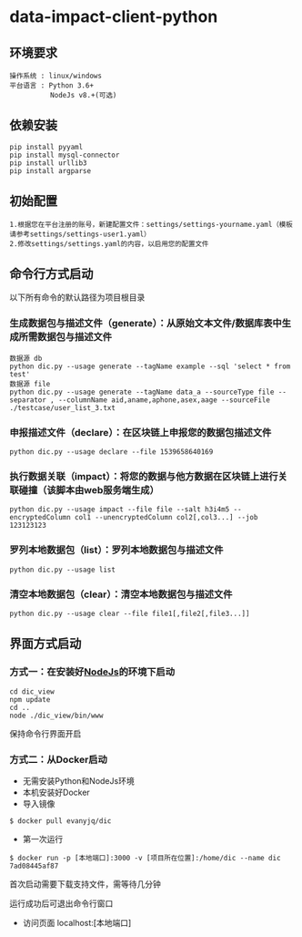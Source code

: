 # data-impact-client-python

## 环境要求
```
操作系统 : linux/windows
平台语言 : Python 3.6+
          NodeJs v8.+(可选)
```

## 依赖安装

```
pip install pyyaml
pip install mysql-connector
pip install urllib3
pip install argparse
```

## 初始配置
```
1.根据您在平台注册的账号，新建配置文件：settings/settings-yourname.yaml（模板请参考settings/settings-user1.yaml）
2.修改settings/settings.yaml的内容，以启用您的配置文件
```

## 命令行方式启动

以下所有命令的默认路径为项目根目录

### 生成数据包与描述文件（generate）：从原始文本文件/数据库表中生成所需数据包与描述文件

```
数据源 db
python dic.py --usage generate --tagName example --sql 'select * from test'
数据源 file
python dic.py --usage generate --tagName data_a --sourceType file --separator , --columnName aid,aname,aphone,asex,aage --sourceFile ./testcase/user_list_3.txt
```

### 申报描述文件（declare）：在区块链上申报您的数据包描述文件

```
python dic.py --usage declare --file 1539658640169
```

### 执行数据关联（impact）：将您的数据与他方数据在区块链上进行关联碰撞（该脚本由web服务端生成）

```
python dic.py --usage impact --file file --salt h3i4m5 --encryptedColumn col1 --unencryptedColumn col2[,col3...] --job 123123123
```


### 罗列本地数据包（list）：罗列本地数据包与描述文件

```
python dic.py --usage list
```

### 清空本地数据包（clear）：清空本地数据包与描述文件

```
python dic.py --usage clear --file file1[,file2[,file3...]]
```

## 界面方式启动

### 方式一：在安装好[NodeJs](https://nodejs.org "NodeJs")的环境下启动

```
cd dic_view
npm update
cd ..
node ./dic_view/bin/www
```

保持命令行界面开启

### 方式二：从Docker启动


 - 无需安装Python和NodeJs环境
 - 本机安装好Docker
 - 导入镜像 
 ```
 $ docker pull evanyjq/dic
 ```
 - 第一次运行
 ```
 $ docker run -p [本地端口]:3000 -v [项目所在位置]:/home/dic --name dic 7ad08445af87
 ```
 首次启动需要下载支持文件，需等待几分钟

运行成功后可退出命令行窗口

 - 访问页面 localhost:[本地端口]